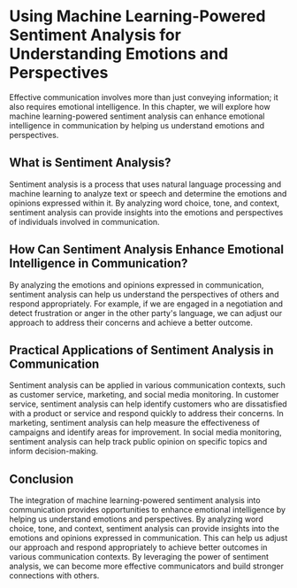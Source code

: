 # Using Machine Learning-Powered Sentiment Analysis for Understanding Emotions and Perspectives

Effective communication involves more than just conveying information; it also requires emotional intelligence. In this chapter, we will explore how machine learning-powered sentiment analysis can enhance emotional intelligence in communication by helping us understand emotions and perspectives.

What is Sentiment Analysis?
---------------------------

Sentiment analysis is a process that uses natural language processing and machine learning to analyze text or speech and determine the emotions and opinions expressed within it. By analyzing word choice, tone, and context, sentiment analysis can provide insights into the emotions and perspectives of individuals involved in communication.

How Can Sentiment Analysis Enhance Emotional Intelligence in Communication?
---------------------------------------------------------------------------

By analyzing the emotions and opinions expressed in communication, sentiment analysis can help us understand the perspectives of others and respond appropriately. For example, if we are engaged in a negotiation and detect frustration or anger in the other party's language, we can adjust our approach to address their concerns and achieve a better outcome.

Practical Applications of Sentiment Analysis in Communication
-------------------------------------------------------------

Sentiment analysis can be applied in various communication contexts, such as customer service, marketing, and social media monitoring. In customer service, sentiment analysis can help identify customers who are dissatisfied with a product or service and respond quickly to address their concerns. In marketing, sentiment analysis can help measure the effectiveness of campaigns and identify areas for improvement. In social media monitoring, sentiment analysis can help track public opinion on specific topics and inform decision-making.

Conclusion
----------

The integration of machine learning-powered sentiment analysis into communication provides opportunities to enhance emotional intelligence by helping us understand emotions and perspectives. By analyzing word choice, tone, and context, sentiment analysis can provide insights into the emotions and opinions expressed in communication. This can help us adjust our approach and respond appropriately to achieve better outcomes in various communication contexts. By leveraging the power of sentiment analysis, we can become more effective communicators and build stronger connections with others.
